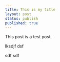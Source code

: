 ```yaml
---
title: This is my title
layout: post
status: publish
published: true
---
```


This post is a test post.

lksdjf
dsf

sdf
sdf
